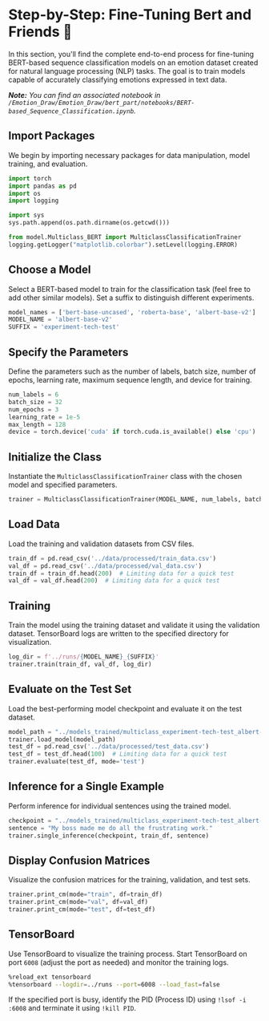 # **Step-by-Step: Fine-Tuning Bert and Friends** 👣

In this section, you'll find the complete end-to-end process for fine-tuning BERT-based sequence classification models on an emotion dataset created for natural language processing (NLP) tasks. The goal is to train models capable of accurately classifying emotions expressed in text data.

***Note:** You can find an associated notebook in `/Emotion_Draw/Emotion_Draw/bert_part/notebooks/BERT-based_Sequence_Classification.ipynb`.*

## **Import Packages**

We begin by importing necessary packages for data manipulation, model training, and evaluation. 

```python
import torch
import pandas as pd
import os
import logging

import sys
sys.path.append(os.path.dirname(os.getcwd()))

from model.Multiclass_BERT import MulticlassClassificationTrainer
logging.getLogger("matplotlib.colorbar").setLevel(logging.ERROR)
```

## **Choose a Model**

Select a BERT-based model to train for the classification task (feel free to add other similar models). Set a suffix to distinguish different experiments.

```python
model_names = ['bert-base-uncased', 'roberta-base', 'albert-base-v2']
MODEL_NAME = 'albert-base-v2'
SUFFIX = 'experiment-tech-test'
```

## **Specify the Parameters**

Define the parameters such as the number of labels, batch size, number of epochs, learning rate, maximum sequence length, and device for training.

```python
num_labels = 6
batch_size = 32
num_epochs = 3
learning_rate = 1e-5
max_length = 128
device = torch.device('cuda' if torch.cuda.is_available() else 'cpu')
```

## **Initialize the Class**

Instantiate the `MulticlassClassificationTrainer` class with the chosen model and specified parameters.

```python
trainer = MulticlassClassificationTrainer(MODEL_NAME, num_labels, batch_size, num_epochs, learning_rate, max_length, device, suffix=SUFFIX)
```

## **Load Data**

Load the training and validation datasets from CSV files.

```python
train_df = pd.read_csv('../data/processed/train_data.csv')
val_df = pd.read_csv('../data/processed/val_data.csv')
train_df = train_df.head(200)  # Limiting data for a quick test
val_df = val_df.head(200)  # Limiting data for a quick test
```

## **Training**

Train the model using the training dataset and validate it using the validation dataset. TensorBoard logs are written to the specified directory for visualization.

```python
log_dir = f'../runs/{MODEL_NAME}_{SUFFIX}'
trainer.train(train_df, val_df, log_dir)
```

## **Evaluate on the Test Set**

Load the best-performing model checkpoint and evaluate it on the test dataset.

```python
model_path = "../models_trained/multiclass_experiment-tech-test_albert-base-v2_best_checkpoint.pth"
trainer.load_model(model_path)
test_df = pd.read_csv('../data/processed/test_data.csv')
test_df = test_df.head(100)  # Limiting data for a quick test
trainer.evaluate(test_df, mode='test')
```

## **Inference for a Single Example**

Perform inference for individual sentences using the trained model.

```python
checkpoint = "../models_trained/multiclass_experiment-tech-test_albert-base-v2_best_checkpoint.pth"
sentence = "My boss made me do all the frustrating work."
trainer.single_inference(checkpoint, train_df, sentence)
```

## **Display Confusion Matrices**

Visualize the confusion matrices for the training, validation, and test sets.

```python
trainer.print_cm(mode="train", df=train_df)
trainer.print_cm(mode="val", df=val_df)
trainer.print_cm(mode="test", df=test_df)
```

## **TensorBoard**

Use TensorBoard to visualize the training process. Start TensorBoard on port `6008` (adjust the port as needed) and monitor the training logs.

```bash
%reload_ext tensorboard
%tensorboard --logdir=../runs --port=6008 --load_fast=false
```

If the specified port is busy, identify the PID (Process ID) using `!lsof -i :6008` and terminate it using `!kill PID`. 

